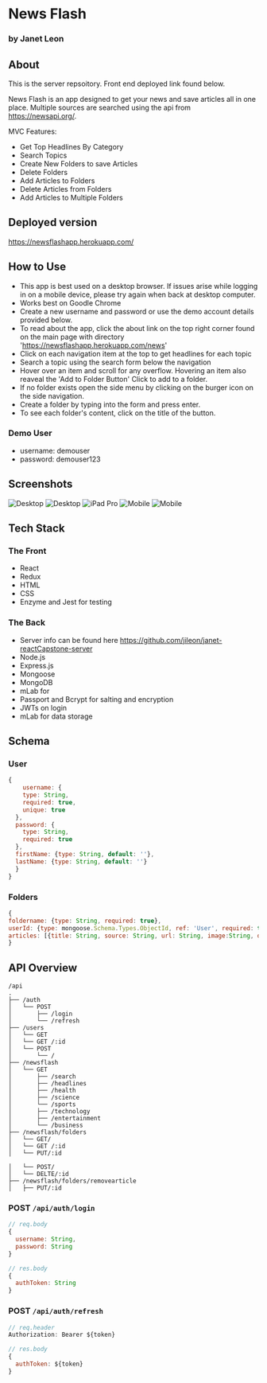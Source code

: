 # News Flash

### by Janet Leon

## About

This is the server repsoitory. Front end deployed link found below.

News Flash is an app designed to get your news and save articles all in one place. Multiple sources are searched using the api from
https://newsapi.org/.

MVC Features:

- Get Top Headlines By Category
- Search Topics
- Create New Folders to save Articles
- Delete Folders
- Add Articles to Folders
- Delete Articles from Folders
- Add Articles to Multiple Folders

## Deployed version

https://newsflashapp.herokuapp.com/

## How to Use

- This app is best used on a desktop browser. If issues arise while logging in on a mobile device, please try again when back at desktop computer.
- Works best on Goodle Chrome
- Create a new username and password or use the demo account details provided below.
- To read about the app, click the about link on the top right corner found on the main page with directory 'https://newsflashapp.herokuapp.com/news'
- Click on each navigation item at the top to get headlines for each topic
- Search a topic using the search form below the navigation
- Hover over an item and scroll for any overflow. Hovering an item also reaveal the 'Add to Folder Button' Click to add to a folder.
- If no folder exists open the side menu by clicking on the burger icon on the side navigation.
- Create a folder by typing into the form and press enter.
- To see each folder's content, click on the title of the button.

### Demo User

- username: demouser
- password: demouser123

## Screenshots

![Desktop](https://github.com/jileon/janet-reactCapstone-client/blob/master/screenshots/Desktop.png)
![Desktop](https://github.com/jileon/janet-reactCapstone-client/blob/master/screenshots/desktop-folder-contents.png)
![iPad Pro](https://github.com/jileon/janet-reactCapstone-client/blob/master/screenshots/ipadPro.png)
![Mobile](https://github.com/jileon/janet-reactCapstone-client/blob/master/screenshots/mobile.png)
![Mobile](https://github.com/jileon/janet-reactCapstone-client/blob/master/screenshots/mobile-folder-menu.png)

## Tech Stack

### The Front

- React
- Redux
- HTML
- CSS
- Enzyme and Jest for testing

### The Back

- Server info can be found here https://github.com/jileon/janet-reactCapstone-server
- Node.js
- Express.js
- Mongoose
- MongoDB
- mLab for
- Passport and Bcrypt for salting and encryption
- JWTs on login
- mLab for data storage

## Schema

### User

```js
{
    username: {
    type: String,
    required: true,
    unique: true
  },
  password: {
    type: String,
    required: true
  },
  firstName: {type: String, default: ''},
  lastName: {type: String, default: ''}
  }
}


```

### Folders

```js
{
foldername: {type: String, required: true},
userId: {type: mongoose.Schema.Types.ObjectId, ref: 'User', required: true},
articles: [{title: String, source: String, url: String, image:String, description:String}],
}


```

## API Overview

```text
/api
.
├── /auth
│   └── POST
│       ├── /login
│       └── /refresh
├── /users
│   └── GET
│   └── GET /:id
│   └── POST
│       └── /
├── /newsflash
│   └── GET
│       ├── /search
│       ├── /headlines
│       ├── /health
│       ├── /science
│       └── /sports
│       ├── /technology
│       ├── /entertainment
│       └── /business
├── /newsflash/folders
│   └── GET/
│   └── GET /:id
│   └── PUT/:id

│   └── POST/
│   └── DELTE/:id
├── /newsflash/folders/removearticle
│   ├── PUT/:id

```

### POST `/api/auth/login`

```js
// req.body
{
  username: String,
  password: String
}

// res.body
{
  authToken: String
}
```

### POST `/api/auth/refresh`

```js
// req.header
Authorization: Bearer ${token}

// res.body
{
  authToken: ${token}
}
```
